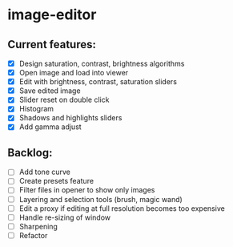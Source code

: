 # image-editor

## Current features:

- [x] Design saturation, contrast, brightness algorithms
- [x] Open image and load into viewer
- [x] Edit with brightness, contrast, saturation sliders
- [x] Save edited image
- [x] Slider reset on double click
- [x] Histogram
- [x] Shadows and highlights sliders
- [x] Add gamma adjust

## Backlog:

- [ ] Add tone curve
- [ ] Create presets feature
- [ ] Filter files in opener to show only images
- [ ] Layering and selection tools (brush, magic wand)
- [ ] Edit a proxy if editing at full resolution becomes too expensive
- [ ] Handle re-sizing of window
- [ ] Sharpening
- [ ] Refactor